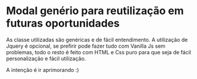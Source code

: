 # Modal genério para reutilização em futuras oportunidades


As classe utilizadas são genéricas e de fácil entendimento.
A utilização de Jquery é opcional, se prefirir pode fazer tudo com Vanilla Js sem problemas, todo o resto é feito com HTML e Css puro para que seja de fácil personalização e fácil utilização.

A intenção é ir aprimorando :)
